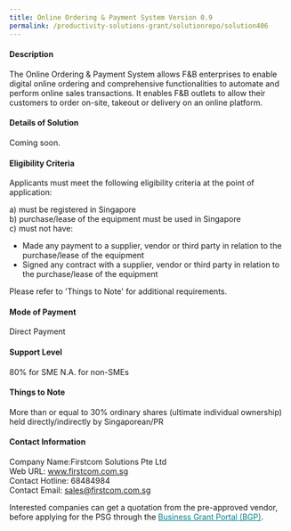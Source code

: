 ```yaml
---
title: Online Ordering & Payment System Version 0.9
permalink: /productivity-solutions-grant/solutionrepo/solution406
---
```


#### Description

The Online Ordering & Payment System allows F&B enterprises to enable digital online ordering and comprehensive functionalities to automate and perform online sales transactions. It enables F&B outlets to allow their customers to order on-site, takeout or delivery on an online platform.

 

#### Details of Solution

Coming soon.

#### Eligibility Criteria

Applicants must meet the following eligibility criteria at the point of application:

a) must be registered in Singapore <br>
b) purchase/lease of the equipment must be used in Singapore <br>
c) must not have:
- Made any payment to a supplier, vendor or third party in relation to the purchase/lease of the equipment
- Signed any contract with a supplier, vendor or third party in relation to the purchase/lease of the equipment

Please refer to 'Things to Note' for additional requirements.

#### Mode of Payment
Direct Payment

#### Support Level
80% for SME
N.A. for non-SMEs <br>

#### Things to Note
More than or equal to 30% ordinary shares (ultimate individual ownership) held directly/indirectly by Singaporean/PR

#### Contact Information
Company Name:Firstcom Solutions Pte Ltd <br>Web URL: www.firstcom.com.sg <br>Contact Hotline: 68484984 <br>Contact Email: sales@firstcom.com.sg 

Interested companies can get a quotation from the pre-approved vendor, before applying for the PSG through the <a target='_blank' style='color:#037e8a' href='https://www.businessgrants.gov.sg/'>Business Grant Portal (BGP)</a>.
